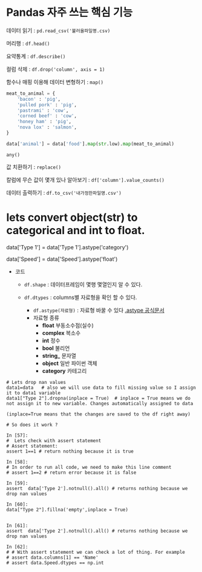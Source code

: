 # Pandas 자주 쓰는 핵심 기능

데이터 읽기 : `pd.read_csv('불러올파일명.csv)`

머리행 : `df.head()`

요약통계 : `df.describe()`

컬럼 삭제 : `df.drop('column', axis = 1)`

함수나 매핑 이용해 데이터 변형하기 : `map()`

```python
meat_to_animal = {
	'bacon' : 'pig',
	'pulled pork' : 'pig',
	'pastrami' : 'cow',
	'corned beef' : 'cow',
	'honey ham' : 'pig',
	'nova lox' : 'salmon', 
}

data['animal'] = data['food'].map(str.low).map(meat_to_animal)


```

`any()`


값 치환하기 : `replace()`

칼럼에 무슨 값이 몇개 있나 알아보기 : `df['column'].value_counts()`
	
데이터 출력하기 : `df.to_csv('내가정한파일명.csv')`


# lets convert object(str) to categorical and int to float.
data['Type 1'] = data['Type 1'].astype('category')

data['Speed'] = data['Speed'].astype('float')


+ 코드 
	+ `df.shape` : 데이터프레임이 몇행 몇열인지 알 수 있다.

	+ `df.dtypes` : columns별 자료형을 확인 할 수 있다.
		 - `df.astype(자료형)` : 자료형 바꿀 수 있다 [.astype 공식문서](https://pandas.pydata.org/pandas-docs/stable/generated/pandas.DataFrame.astype.html)
		 - 자료형 종류
			 - **float** 부동소수점(실수)
			 - **complex** 복소수
			 - **int** 정수
			 - **bool** 불리언
			 - **string_** 문자열
			 - **object** 일반 파이썬 객체
			 - **category** 카테고리



```
# Lets drop nan values
data1=data   # also we will use data to fill missing value so I assign it to data1 variable
data1["Type 2"].dropna(inplace = True)  # inplace = True means we do not assign it to new variable. Changes automatically assigned to data

(inplace=True means that the changes are saved to the df right away)

# So does it work ?

In [57]:
#  Lets check with assert statement
# Assert statement:
assert 1==1 # return nothing because it is true

In [58]:
# In order to run all code, we need to make this line comment
# assert 1==2 # return error because it is false

In [59]:
assert  data['Type 2'].notnull().all() # returns nothing because we drop nan values

In [60]:
data["Type 2"].fillna('empty',inplace = True)


In [61]:
assert  data['Type 2'].notnull().all() # returns nothing because we drop nan values

In [62]:
# # With assert statement we can check a lot of thing. For example
# assert data.columns[1] == 'Name'
# assert data.Speed.dtypes == np.int
```